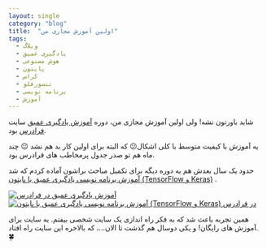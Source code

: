 ```yaml
---
layout: single
category: "blog"
title:  "اولین آموزش مجازی من"
tags:
  - وبلاگ
  - یادگیری عمیق
  - هوش مصنوعی
  - پایتون
  - کراس
  - تنسورفلو
  - برنامه نویسی
  - آموزش
---
```


شاید باورتون نشه! ولی اولین آموزش مجازی من، دوره <a href="https://faradars.org/courses/fvml9511-deep-learning" target="_blank">آموزش یادگیری عمیق</a> سایت <a href="https://faradars.org" target="_blank">فرادرس</a> بود. 

یه آموزش با کیفیت متوسط با کلی اشکال:confused: که البته برای اولین کار بد هم نشد :neutral_face: 
چند ماه هم تو صدر جدول پرمخاطب های فرادرس بود. 

حدود یک سال بعدش هم یه دوره دیگه برای تکمیل مباحث براشون آماده کردم که شد <a href="https://faradars.org/courses/fvml96071-deep-learning-programming-using-python" target="_blank">آموزش برنامه نویسی یادگیری عمیق با پایتون (TensorFlow و Keras)</a> .

<p><a href="https://faradars.org/courses/fvml9511-deep-learning" target="_blank">
<img src="{{ '/assets/images/faradars1.png' | relative_url }}" alt="آموزش یادگیری عمیق در فرادرس"></a>
<a href="https://faradars.org/courses/fvml96071-deep-learning-programming-using-python" target="_blank">
<img src="{{ '/assets/images/faradars2.png' | relative_url }}" alt="آموزش برنامه نویسی یادگیری عمیق با پایتون (TensorFlow و Keras) در فرادرس"></a></p>

همین تجربه باعث شد که به فکر راه اندازی یک سایت شخصی بیفتم. یه سایت برای آموزش های رایگان! و یکی دوسال هم گذشت تا الان...، که بالاخره این سایت راه افتاد. :four_leaf_clover:


<div class="well">
<div class="rw-ui-container"></div>
</div>
